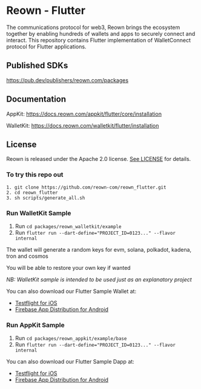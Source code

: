 # **Reown - Flutter**

The communications protocol for web3, Reown brings the ecosystem together by enabling hundreds of wallets and apps to securely connect and interact. This repository contains Flutter implementation of WalletConnect protocol for Flutter applications.

## Published SDKs

https://pub.dev/publishers/reown.com/packages

## Documentation

AppKit: https://docs.reown.com/appkit/flutter/core/installation

WalletKit: https://docs.reown.com/walletkit/flutter/installation

## License

Reown is released under the Apache 2.0 license. [See LICENSE](/LICENSE) for details.

### To try this repo out

```
1. git clone https://github.com/reown-com/reown_flutter.git
2. cd reown_flutter
3. sh scripts/generate_all.sh
```

### Run WalletKit Sample

1. Run `cd packages/reown_walletkit/example`
2. Run `flutter run --dart-define="PROJECT_ID=0123..." --flavor internal`

The wallet will generate a random keys for evm, solana, polkadot, kadena, tron and cosmos

You will be able to restore your own key if wanted

_NB: WalletKit sample is intended to be used just as an explanatory project_

You can also download our Flutter Sample Wallet at:
  - [Testflight for iOS](https://testflight.apple.com/join/Uv0XoBuD)
  - [Firebase App Distribution for Android](https://appdistribution.firebase.dev/i/8e6452c6bbd68911)

### Run AppKit Sample

1. Run `cd packages/reown_appkit/example/base`
2. Run `flutter run --dart-define="PROJECT_ID=0123..." --flavor internal`


You can also download our Flutter Sample Dapp at:
  - [Testflight for iOS](https://testflight.apple.com/join/6aRJSllc)
  - [Firebase App Distribution for Android](https://appdistribution.firebase.dev/i/52c9b87bbf5fbe01)
